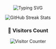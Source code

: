 <div align="center">

<img src="https://readme-typing-svg.demolab.com?font=Fira+Code&duration=3000&pause=1000&center=true&width=435&color=ffffff&vCenter=true&lines=Hi%2C+I'm+Gnaneswar+Sai+%F0%9F%91%8B;Full+Stack+Developer+%F0%9F%98%8E;Open+Source+Contributor+%F0%9F%8C%8D;Lifelong+Learner+%F0%9F%8C%B1" alt="Typing SVG" />

<img 
  src="https://nirzak-streak-stats.vercel.app/?user=GnaniSai&theme=blueberry-duo&border_radius=8&date_format=j%20M%5B%20Y%5D&cache_seconds=86400" 
  alt="GitHub Streak Stats"
/>

### 🧭 Visitors Count

<img src="https://profile-counter.glitch.me/{GnaniSai}/count.svg" alt="Visitor Counter"/>

</div>
